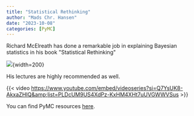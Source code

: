 ```yaml
---
title: "Statistical Rethinking"
author: "Mads Chr. Hansen"
date: "2023-10-08"
categories: [PyMC]
---
```


Richard McElreath has done a remarkable job in explaining Bayesian statistics in his book "Statistical Rethinking"

![](https://xcelab.net/rm/wp-content/uploads/2019/12/sr2edcover-1-508x815.png){width=200}

His lectures are highly recommended as well.

{{< video https://www.youtube.com/embed/videoseries?si=Q7YsUK8-AkxaZHIQ&amp;list=PLDcUM9US4XdPz-KxHM4XHt7uUVGWWVSus >}}

You can find PyMC resources [here](https://github.com/pymc-devs/pymc-resources/tree/main/Rethinking_2).
